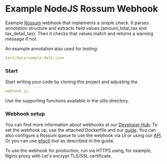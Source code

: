 # Example NodeJS Rossum Webhook
Example [Rossum](https://rossum.ai) webhook that implements a simple check.
It parses annotation structure and extracts field values (amount_total_tax and tax_detail_tax).
Then it checks that values match and returns a warning message if not.

An example annotation also used for testing:

```yaml
test/data/sample-data.json
```

### Start
Start writing your code by cloning this project and adjusting the
```yaml
webhook.js
```
Use the supporting functions available in the utils directory.

### Webhook setup
You can find more information about webhooks at our [Developer Hub](https://developers.rossum.ai/docs/how-to-use-webhooks).
To set the webhook up, use the attached Dockerfile and our [guide](https://developers.rossum.ai/docs/run-extension-microservice).
You can also configure a Rossum queue to use the webhook via UI or using our [API](https://api.elis.rossum.ai/docs/#webhook-extension).
Or you can use [elisctl](https://github.com/rossumai/elisctl) tool as described in the guide.

To use the webhook for production, run via HTTPS using, for example, Nginx proxy with Let's encrypt
TLS/SSL certificate.
